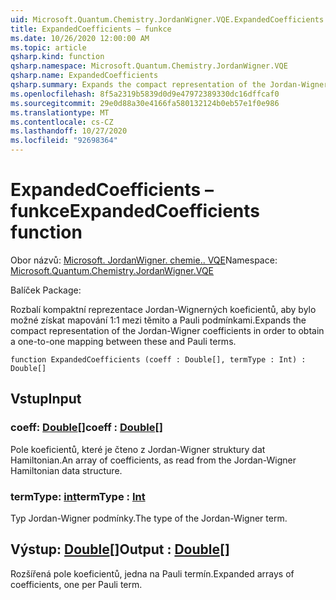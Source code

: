 ```yaml
---
uid: Microsoft.Quantum.Chemistry.JordanWigner.VQE.ExpandedCoefficients
title: ExpandedCoefficients – funkce
ms.date: 10/26/2020 12:00:00 AM
ms.topic: article
qsharp.kind: function
qsharp.namespace: Microsoft.Quantum.Chemistry.JordanWigner.VQE
qsharp.name: ExpandedCoefficients
qsharp.summary: Expands the compact representation of the Jordan-Wigner coefficients in order to obtain a one-to-one mapping between these and Pauli terms.
ms.openlocfilehash: 8f5a2319b5839d0d9e47972389330dc16dffcaf0
ms.sourcegitcommit: 29e0d88a30e4166fa580132124b0eb57e1f0e986
ms.translationtype: MT
ms.contentlocale: cs-CZ
ms.lasthandoff: 10/27/2020
ms.locfileid: "92698364"
---
```

# <a name="expandedcoefficients-function"></a><span data-ttu-id="8b3ec-102">ExpandedCoefficients – funkce</span><span class="sxs-lookup"><span data-stu-id="8b3ec-102">ExpandedCoefficients function</span></span>

<span data-ttu-id="8b3ec-103">Obor názvů: [Microsoft. JordanWigner. chemie.. VQE](xref:Microsoft.Quantum.Chemistry.JordanWigner.VQE)</span><span class="sxs-lookup"><span data-stu-id="8b3ec-103">Namespace: [Microsoft.Quantum.Chemistry.JordanWigner.VQE](xref:Microsoft.Quantum.Chemistry.JordanWigner.VQE)</span></span>

<span data-ttu-id="8b3ec-104">Balíček [](https://nuget.org/packages/)</span><span class="sxs-lookup"><span data-stu-id="8b3ec-104">Package: [](https://nuget.org/packages/)</span></span>


<span data-ttu-id="8b3ec-105">Rozbalí kompaktní reprezentace Jordan-Wignerných koeficientů, aby bylo možné získat mapování 1:1 mezi těmito a Pauli podmínkami.</span><span class="sxs-lookup"><span data-stu-id="8b3ec-105">Expands the compact representation of the Jordan-Wigner coefficients in order to obtain a one-to-one mapping between these and Pauli terms.</span></span>

```qsharp
function ExpandedCoefficients (coeff : Double[], termType : Int) : Double[]
```


## <a name="input"></a><span data-ttu-id="8b3ec-106">Vstup</span><span class="sxs-lookup"><span data-stu-id="8b3ec-106">Input</span></span>

### <a name="coeff--double"></a><span data-ttu-id="8b3ec-107">coeff: [Double](xref:microsoft.quantum.lang-ref.double)[]</span><span class="sxs-lookup"><span data-stu-id="8b3ec-107">coeff : [Double](xref:microsoft.quantum.lang-ref.double)[]</span></span>

<span data-ttu-id="8b3ec-108">Pole koeficientů, které je čteno z Jordan-Wigner struktury dat Hamiltonian.</span><span class="sxs-lookup"><span data-stu-id="8b3ec-108">An array of coefficients, as read from the Jordan-Wigner Hamiltonian data structure.</span></span>


### <a name="termtype--int"></a><span data-ttu-id="8b3ec-109">termType: [int](xref:microsoft.quantum.lang-ref.int)</span><span class="sxs-lookup"><span data-stu-id="8b3ec-109">termType : [Int](xref:microsoft.quantum.lang-ref.int)</span></span>

<span data-ttu-id="8b3ec-110">Typ Jordan-Wigner podmínky.</span><span class="sxs-lookup"><span data-stu-id="8b3ec-110">The type of the Jordan-Wigner term.</span></span>



## <a name="output--double"></a><span data-ttu-id="8b3ec-111">Výstup: [Double](xref:microsoft.quantum.lang-ref.double)[]</span><span class="sxs-lookup"><span data-stu-id="8b3ec-111">Output : [Double](xref:microsoft.quantum.lang-ref.double)[]</span></span>

<span data-ttu-id="8b3ec-112">Rozšířená pole koeficientů, jedna na Pauli termín.</span><span class="sxs-lookup"><span data-stu-id="8b3ec-112">Expanded arrays of coefficients, one per Pauli term.</span></span>